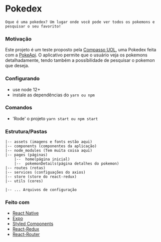 # Pokedex

`Oque é uma pokedex? Um lugar onde você pode ver todos os pokemons e pesquisar o seu favorito!`

### Motivação

Este projeto é um teste proposto pela [Compasso UOL](https://compassouol.com/), uma Pokedex feita com a [PokeApi](https://pokeapi.co/).
O aplicativo permite que o usuário veja os pokemons detalhadamente, tendo também a possíbilidade de pesquisar o pokemon que deseja.

### Configurando

- use node 12+
- instale as dependências do `yarn ou npm`

### Comandos

- 'Rode' o projeto `yarn start ou npm start`

### Estrutura/Pastas

```
|-- assets (imagens e fonts estão aqui)
|-- components (componentes da aplicação)
|-- node_modules (Tem muita coisa aqui)
|-- pages (páginas)
    |--  home(página inicial)
    |--  pokemonDetails(página detalhes do pokemon)
|-- routes (rotas)
|-- services (configuações do axios)
|-- store (store do react-redux)
|-- utils (cores)

|-- ... Arquivos de configuração

```

### Feito com

- [React Native](https://reactnative.dev/)
- [Expo](https://expo.io/)
- [Styled Components](https://www.styled-components.com/)
- [React-Redux](https://react-redux.js.org/api/hooks)
- [React-Router](https://reacttraining.com/react-router/web/guides/quick-start)
